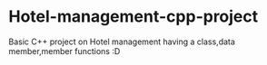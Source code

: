 # Hotel-management-cpp-project
Basic C++ project on Hotel management having a class,data member,member functions :D
